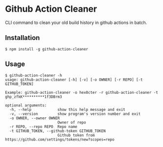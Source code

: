# Github Action Cleaner
CLI command to clean your old build history in github actions in batch.

## Installation

```
$ npm install -g github-action-cleaner
```

## Usage
```
$ github-action-cleaner -h
usage: github-action-cleaner [-h] [-v] [-o OWNER] [-r REPO] [-t GITHUB_TOKEN]

Example: github-action-cleaner -o hex0cter -r github-action-cleaner -t ghp_zfkK**********1f3DBrm3

optional arguments:
  -h, --help            show this help message and exit
  -v, --version         show program's version number and exit
  -o OWNER, --owner OWNER
                        Owner of repo
  -r REPO, --repo REPO  Repo name
  -t GITHUB_TOKEN, --github-token GITHUB_TOKEN
                        Github token from https://github.com/settings/tokens/new?scopes=repo
```
